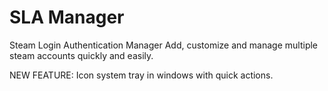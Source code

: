 # SLA Manager
Steam Login Authentication Manager
Add, customize and manage multiple steam accounts quickly and easily.

NEW FEATURE: Icon system tray in windows with quick actions. 

